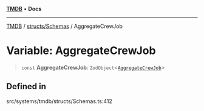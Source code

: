 [**TMDB**](../../../README.md) • **Docs**

***

[TMDB](../../../README.md) / [structs/Schemas](../README.md) / AggregateCrewJob

# Variable: AggregateCrewJob

> `const` **AggregateCrewJob**: `ZodObject`\<[`AggregateCrewJob`](../type-aliases/AggregateCrewJob.md)\>

## Defined in

src/systems/tmdb/structs/Schemas.ts:412
